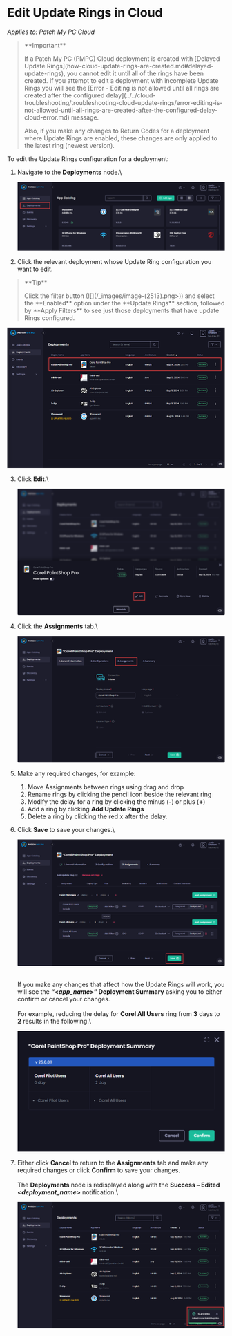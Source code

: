 # Edit Update Rings in Cloud

_Applies to: Patch My PC Cloud_

<blockquote class="wp-block-quote">
<p>**Important**</p>
<p>If a Patch My PC (PMPC) Cloud deployment is created with [Delayed Update Rings](how-cloud-update-rings-are-created.md#delayed-update-rings), you cannot edit it until all of the rings have been created. If you attempt to edit a deployment with incomplete  Update Rings you will see the [Error - Editing is not allowed until all rings are created after the configured delay](../../cloud-troubleshooting/troubleshooting-cloud-update-rings/error-editing-is-not-allowed-until-all-rings-are-created-after-the-configured-delay-cloud-error.md) message.</p>
<p>Also, if you make any changes to Return Codes for a deployment where Update Rings are enabled, these changes are only applied to the latest ring (newest version).</p>
</blockquote>

To edit the Update Rings configuration for a deployment:

1.  Navigate to the **Deployments** node.\


    ![Navigating to the "Deployments" node](/_images/image-(434).png "Navigating to the “Deployments” node")


2. Click the relevant deployment whose Update Ring configuration you want to edit.

<blockquote class="wp-block-quote">
<p>**Tip**</p>
<p>Click the filter button (![](/_images/image-(2513).png>)) and select the **Enabled** option under the **Update Rings** section, followed by **Apply Filters** to see just those deployments that have update Rings configured.&#x20;</p>
</blockquote>

![Clicking the relevant deployment you want to edit](/_images/image-(2060).png "Clicking the relevant deployment you want to edit")

3.  Click **Edit**.\


    ![Clicking "More Info"](/_images/image-(436).png "Clicking “More Info”")


4.  Click the **Assignments** tab.\


    ![Clicking the "Assignments" tab](/_images/image-(437).png "Clicking the “Assignments” tab")


5. Make any required changes, for example:&#x20;
   1. Move Assignments between rings using drag and drop
   2. Rename rings by clicking the pencil icon beside the relevant ring
   3. Modify the delay for a ring by clicking the minus (**-**) or plus (**+**)
   4. Add a ring by clicking **Add Update Rings**
   5. Delete a ring by clicking the red x after the delay.
6.  Click **Save** to save your changes.\


    ![Clicking "Save"](/_images/image-(438).png "Clicking “Save”")

    \
    If you make any changes that affect how the Update Rings will work, you will see the **“<**_**app\_name**_**>” Deployment Summary** asking you to either confirm or cancel your changes.\
    \
    For example, reducing the delay for **Corel All Users** ring from **3** days to **2** results in the following.\


    ![Example "Deployment Summary" showing the effects of the edit](/_images/image-(439).png "Example “Deployment Summary” showing the effects of the edit")


7.  Either click **Cancel** to return to the **Assignments** tab and make any required changes or click **Confirm** to save your changes.\
    \
    The **Deployments** node is redisplayed along with the **Success – Edited <**_**deployment\_name**_**>** notification.\


    ![](/_images/image-(440).png)